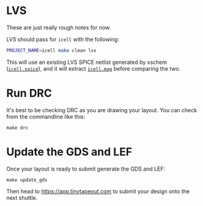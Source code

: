# LVS

These are just really rough notes for now.

LVS should pass for `icell` with the following:

```bash
PROJECT_NAME=icell make clean lvs
```

This will use an existing LVS SPICE netlist generated by xschem ([`icell.spice`](../xschem/simulation/icell.spice)), and it will extract [`icell.mag`](./icell.mag) before comparing the two.


# Run DRC

It's best to be checking DRC as you are drawing your layout. You can check from the commandline like this:

    make drc

# Update the GDS and LEF

Once your layout is ready to submit generate the GDS and LEF:

    make update_gds

Then head to https://app.tinytapeout.com to submit your design onto the next shuttle.
